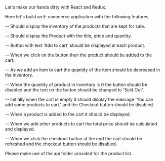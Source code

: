 Let's make our hands dirty with React and Redux.

Here let's build an E-commerce application with the following features.

-- Should display the inventory of the products that are kept for sale.

-- Should display the Product with the title, price and quantity.

-- Button with text 'Add to cart' should be displayed at each product.

-- When we click on the button then the product should be added to the cart.

-- As we add an item to cart the quantity of the item should be decreased in the inventory.

-- When the quantity of product in inventory is 0 the button should be disabled and the text on the button should be changed to 'Sold Out'.

-- Initially when the cart is empty it should display the message 'You can add some products to cart.' and the Checkout button should be disabled.

-- When a product is added to the cart it should be displayed.

-- When we add other products to cart the total price should be calculated and displayed.

-- When we click the checkout button at the end the cart should be refreshed and the checkout button should be disabled.

Please make use of the api folder provided for the product list.
